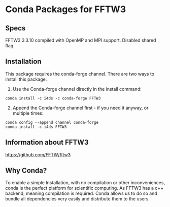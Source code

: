 # Conda Packages for FFTW3

## Specs

FFTW3 3.3.10 compiled with OpenMP and MPI support. Disabled shared flag.

##  Installation

This package requires the conda-forge channel. There are two ways to install this package:

1. Use the Conda-forge channel directly in the install command:

```
conda install -c i4ds -c conda-forge FFTW3 
```

2. Append the Conda-forge channel first - if you need it anyway, or multiple times:

```
conda config --append channel conda-forge
conda install -c i4ds FFTW3 
```

## Information about FFTW3

https://github.com/FFTW/fftw3

## Why Conda?
To enable a simple Installation, with no compilation or other inconveniences, conda is the perfect platform for scientific computing. As FFTW3 has a c++ backend, meaning compilation is required. Conda allows us to do so and bundle all dependencies very easily and distribute them to the users.
